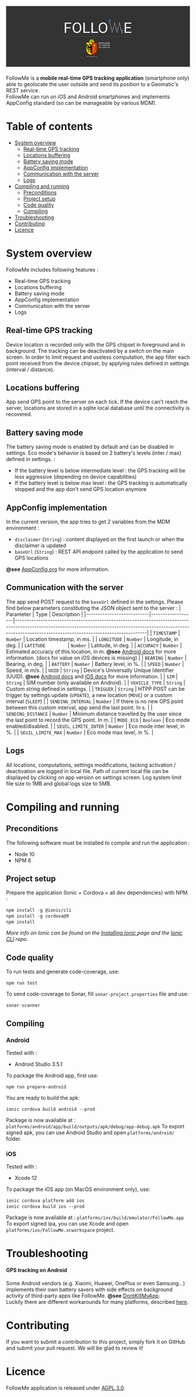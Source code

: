 ![FollowMe](_README/header.png)
---
FollowMe is a **mobile real-time GPS tracking application** (smartphone only) able to geolocate the user outside and send its position to a Geomatic's REST service.  
FollowMe can run on iOS and Android smartphones and implements AppConfig standard (so can be manageable by various MDM).

# Table of contents

- [System overview](#system-overview)
    - [Real-time GPS tracking](#real-time-gps-tracking)
    - [Locations buffering](#locations-buffering)
    - [Battery saving mode](#battery-saving-mode)
    - [AppConfig implementation](#appconfig-implementation)
    - [Communication with the server](#communication-with-the-server)
    - [Logs](#logs)
- [Compiling and running](#compiling-and-running)
	- [Preconditions](#preconditions)
	- [Project setup](#project-setup)
	- [Code quality](#code-quality)
	- [Compiling](#compiling)
- [Troubleshooting](#troubleshooting)
- [Contributing](#contributing)
- [Licence](#licence)

# System overview

FollowMe includes following features :
* Real-time GPS tracking
* Locations buffering
* Battery saving mode
* AppConfig implementation
* Communication with the server
* Logs

## Real-time GPS tracking
Device location is recorded only with the GPS chipset in foreground and in background. The tracking can be deactivated by a switch on the main screen. 
In order to limit request and useless computation, the app filter each point received from the device chipset, by applying rules defined in settings (interval / distance).

## Locations buffering
App send GPS point to the server on each tick. If the device can't reach the server, locations are stored in a sqlite local database until the connectivity is recovered. 

## Battery saving mode
The battery saving mode is enabled by default and can be disabled in settings. Eco mode's behavior is based on 2 battery's levels (inter / max) defined in settings.
 :
 * If the battery level is below intermediate level : the GPS tracking will be less aggressive (depending on device capabilities) 
 * If the battery level is below max level : the GPS tracking is automatically stopped and the app don't send GPS location anymore

## AppConfig implementation
In the current version, the app tries to get 2 variables from the MDM environment :
* `disclaimer` (`String`) : content displayed on the first launch or when the disclaimer is updated
* `baseUrl` (`String`) : REST API endpoint called by the application to send GPS locations

**@see** [AppConfig.org](https://www.appconfig.org/) for more information.

## Communication with the server
The app send POST request to the `baseUrl` defined in the settings. Please find below parameters constituting the JSON object sent to the server :
| Parameter                 | Type              | Description                                                                                                                                                                                                        |
|---------------------------|-------------------|--------------------------------------------------------------------------------------------------------------------------------------------------------------------------------------------------------------------|
| `TIMESTAMP`               | `Number`          | Location timestamp, in ms.                                                                                                                                                                                         |
| `LONGITUDE`               | `Number`          | Longitude, in deg.                                                                                                                                                                                                 | 
| `LATITUDE        `        | `Number`          | Latitude, in deg.                                                                                                                                                                                                  |
| `ACCURACY`                | `Number`          | Estimated accuracy of this location, in m. **@see** [Android docs](https://developer.android.com/reference/android/location/Location#getAccuracy()) for more information. (docs for value on iOS devices is missing)  | 
| `BEARING`                 | `Number`          | Bearing, in deg.                                                                                                                                                                                                   |
| `BATTERY`                 | `Number`          | Battery level, in %.                                                                                                                                                                                               |
| `SPEED`                   | `Number`          | Speed, in m/s.                                                                                                                                                                                                     |
| `UUID`                    | `String`          | Device's Universally Unique Identifier (UUID). **@see** [Android docs](https://developer.android.com/reference/android/provider/Settings.Secure#ANDROID_ID) and [iOS docs](https://developer.apple.com/documentation/uikit/uidevice/1620059-identifierforvendor?language=objc) for more information.                                                                                                                                                                     |
| `SIM`                     | `String`          | SIM number (only available on Android).                                                                                                                                                                            |
| `VEHICLE_TYPE`            | `String`          | Custom string defined in settings.                                                                                                                                                                                 |
| `TRIGGER`                 | `String`          | HTPP POST can be trigger by settings update (`UPDATE`), a new location (`MOVE`) or a custom interval (`SLEEP`)                                                                                                     |
| `SENDING_INTERVAL`        | `Number`          | If there is no new GPS point between this custom interval, app send the last point. In s.                                                                                                                          |
| `SENDING_DISTANCE`        | `Number`          | Minimum distance travelled by the user since the last point to record the GPS point. In m.                                                                                                                         |
| `MODE_ECO`                | `Boolean`         | Eco mode enabled/disabled.                                                                                                                                                                                         |
| `SEUIL_LIMITE_INTER`      | `Number`          | Eco mode inter level, in %.                                                                                                                                                                                        |
| `SEUIL_LIMITE_MAX`        | `Number`          | Eco mode max level, in %.                                                                                                                                                                                          |

## Logs
All locations, computations, settings modifications, tacking activation / deactivation are logged in local file. Path of current local file can be displayed by clicking on app version on settings screen.
Log system limit file size to 1MB and global logs size to 5MB.

# Compiling and running

## Preconditions
The following software must be installed to compile and run the application :
* Node 10
* NPM 6

## Project setup
Prepare the application (Ionic + Cordova + all dev dependencies) with NPM :
```Shell
npm install -g @ionic/cli
npm install -g cordova@9
npm install
```
*More info on Ionic can be found on the [Installing Ionic
](https://ionicframework.com/docs/intro/cli) page and the [Ionic CLI](https://github.com/driftyco/ionic-cli) repo.*

## Code quality
To run tests and generate code-coverage, use:
```Shell
npm run test
```

To send code-coverage to Sonar, fill `sonar-project.properties` file and use:
```Shell
sonar-scanner
```

## Compiling
### Android
Tested with :
* Android Studio 3.5.1

To package the Android app, first use:
```Shell
npm run prepare-android
```
You are ready to build the apk:
```Shell
ionic cordova build android --prod
```
Package is now available at : `platforms/android/app/build/outputs/apk/debug/app-debug.apk`
To export signed apk, you can use Android Studio and open `platforms/android/` folder.

### iOS
Tested with :
* Xcode 12

To package the iOS app (on MacOS environment only), use:
```Shell
ionic cordova platform add ios
ionic cordova build ios --prod
```
Package is now available at : `platforms/ios/build/emulator/FollowMe.app`
To export signed ipa, you can use Xcode and open `platforms/ios/FollowMe.xcworkspace` project.

# Troubleshooting
#### GPS tracking on Android
Some Android vendors (e.g. Xiaomi, Huawei, OnePlus or even Samsung…) implements their own battery savers with side effects on background activity of third-party apps like FollowMe. **@see** [DontKillMyApp](https://dontkillmyapp.com/problem).  
Luckily there are different workarounds for many platforms, described [here](https://dontkillmyapp.com/?app=FollowMe).

# Contributing
If you want to submit a contribution to this project, simply fork it on GitHub and submit your pull request. We will be glad to review it!

# Licence
FollowMe application is released under [AGPL 3.0](https://www.gnu.org/licenses/agpl.txt).
